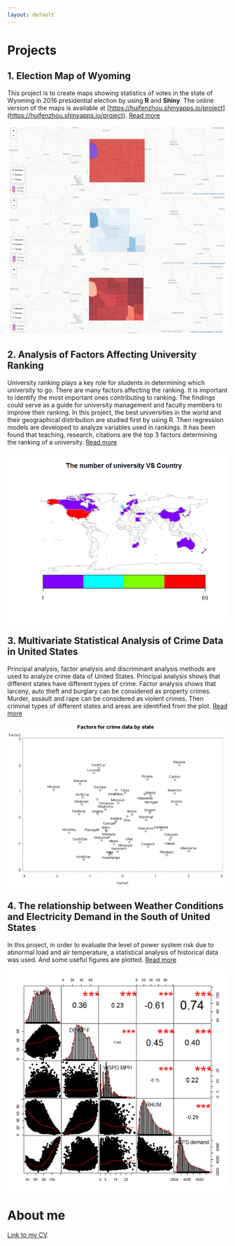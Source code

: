 ```yaml
---
layout: default
---
```



# [](#header-1)Projects

## [](#header-2)1. Election Map of Wyoming

This project is to create maps showing statistics of votes in the state of Wyoming in 2016 presidential election by using **R** and **Shiny**. The online version of the maps is available at [https://huifenzhou.shinyapps.io/project](https://huifenzhou.shinyapps.io/project). [Read more](election-map)

![](map.PNG)

## [](#header-2)2. Analysis of Factors Affecting University Ranking

University ranking plays a key role for students in determining which university to go. There are many factors affecting the ranking. It is important to identify the most important ones contributing to ranking. The findings could serve as a guide for university management and faculty members to improve their ranking. In this project, the best universities in the world and their geographical distribution are studied first by using R. Then regression models are developed to analyze variables used in rankings. It has been found that teaching, research, citations are the top 3 factors determining the ranking of a university. [Read more](university-ranking)

![](univeristy-distribution.png)

## [](#header-3)3. Multivariate Statistical Analysis of Crime Data in United States

Principal analysis, factor analysis and discriminant analysis methods are used to analyze crime data of United States. Principal analysis shows that different states have different types of crime. Factor analysis shows that larceny, auto theft and burglary can be considered as property crimes. Murder, assault and rape can be considered as violent crimes. Then criminal types of different states and areas are identified from the plot. [Read more](crime-data)

![](crime-data-1.png)


## [](#header-4)4. The relationship between Weather Conditions and Electricity Demand in the South of United States

In this project, in order to evaluate the level of power system risk due to abnormal load and air temperature, a statistical analysis of historical data was used. And some useful figures are plotted. [Read more](weather-electricity-demand)

![](weather-1.png)

# [](#header-5)About me

[Link to my CV](cv).


